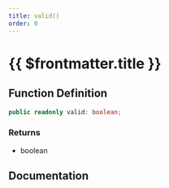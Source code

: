```yaml
---
title: valid()
order: 0
---
```


# {{ $frontmatter.title }}

<!--@include: ./valid_partial_header.md-->

## Function Definition

```ts
public readonly valid: boolean;
```

### Returns

* boolean

## Documentation

<!--@include: ./valid_partial_footer.md-->
